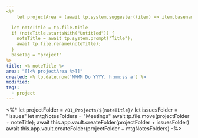 ```yaml
---
<%*
	let projectArea = (await tp.system.suggester((item) => item.basename, app.vault.getMarkdownFiles().filter(file => file.path.startsWith("02_Areas")), false, "Please select Area...")).basename

  let noteTitle = tp.file.title
  if (noteTitle.startsWith("Untitled")) {
	noteTitle = await tp.system.prompt("Title");
	await tp.file.rename(noteTitle);
  } 
  baseTag = "project"
%>
title: <% noteTitle %>
area: "[[<% projectArea %>]]"
created: <% tp.date.now('MMMM Do YYYY, h:mm:ss a') %>
modified: 
tags:
  - project
---
```

<%*
let projectFolder = `/01_Projects/${noteTitle}/` 
let issuesFolder = "Issues"
let mtgNotesFolders = "Meetings"
await tp.file.move(projectFolder + noteTitle);
await this.app.vault.createFolder(projectFolder + issuesFolder)
await this.app.vault.createFolder(projectFolder + mtgNotesFolders)
-%>